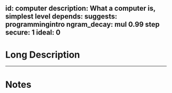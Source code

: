 id: computer
description: What a computer is, simplest level
depends:
suggests: programmingintro
ngram_decay: mul 0.99 step
secure: 1
ideal: 0
---
# Long Description
---
# Notes
